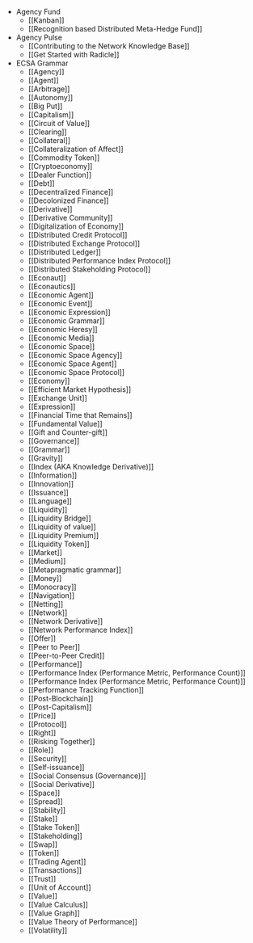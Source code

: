 - Agency Fund
	- [[Kanban]]
	- [[Recognition based Distributed Meta-Hedge Fund]]
- Agency Pulse
	- [[Contributing to the Network Knowledge Base]]
	- [[Get Started with Radicle]]
- ECSA Grammar
	- [[Agency]]
	- [[Agent]]
	- [[Arbitrage]]
	- [[Autonomy]]
	- [[Big Put]]
	- [[Capitalism]]
	- [[Circuit of Value]]
	- [[Clearing]]
	- [[Collateral]]
	- [[Collateralization of Affect]]
	- [[Commodity Token]]
	- [[Cryptoeconomy]]
	- [[Dealer Function]]
	- [[Debt]]
	- [[Decentralized Finance]]
	- [[Decolonized Finance]]
	- [[Derivative]]
	- [[Derivative Community]]
	- [[Digitalization of Economy]]
	- [[Distributed Credit Protocol]]
	- [[Distributed Exchange Protocol]]
	- [[Distributed Ledger]]
	- [[Distributed Performance Index Protocol]]
	- [[Distributed Stakeholding Protocol]]
	- [[Econaut]]
	- [[Econautics]]
	- [[Economic Agent]]
	- [[Economic Event]]
	- [[Economic Expression]]
	- [[Economic Grammar]]
	- [[Economic Heresy]]
	- [[Economic Media]]
	- [[Economic Space]]
	- [[Economic Space Agency]]
	- [[Economic Space Agent]]
	- [[Economic Space Protocol]]
	- [[Economy]]
	- [[Efficient Market Hypothesis]]
	- [[Exchange Unit]]
	- [[Expression]]
	- [[Financial Time that Remains]]
	- [[Fundamental Value]]
	- [[Gift and Counter-gift]]
	- [[Governance]]
	- [[Grammar]]
	- [[Gravity]]
	- [[Index (AKA Knowledge Derivative)]]
	- [[Information]]
	- [[Innovation]]
	- [[Issuance]]
	- [[Language]]
	- [[Liquidity]]
	- [[Liquidity Bridge]]
	- [[Liquidity of value]]
	- [[Liquidity Premium]]
	- [[Liquidity Token]]
	- [[Market]]
	- [[Medium]]
	- [[Metapragmatic grammar]]
	- [[Money]]
	- [[Monocracy]]
	- [[Navigation]]
	- [[Netting]]
	- [[Network]]
	- [[Network Derivative]]
	- [[Network Performance Index]]
	- [[Offer]]
	- [[Peer to Peer]]
	- [[Peer-to-Peer Credit]]
	- [[Performance]]
	- [[Performance Index (Performance Metric, Performance Count)]]
	- [[Performance Index (Performance Metric, Performance Count)]]
	- [[Performance Tracking Function]]
	- [[Post-Blockchain]]
	- [[Post-Capitalism]]
	- [[Price]]
	- [[Protocol]]
	- [[Right]]
	- [[Risking Together]]
	- [[Role]]
	- [[Security]]
	- [[Self-issuance]]
	- [[Social Consensus (Governance)]]
	- [[Social Derivative]]
	- [[Space]]
	- [[Spread]]
	- [[Stability]]
	- [[Stake]]
	- [[Stake Token]]
	- [[Stakeholding]]
	- [[Swap]]
	- [[Token]]
	- [[Trading Agent]]
	- [[Transactions]]
	- [[Trust]]
	- [[Unit of Account]]
	- [[Value]]
	- [[Value Calculus]]
	- [[Value Graph]]
	- [[Value Theory of Performance]]
	- [[Volatility]]

